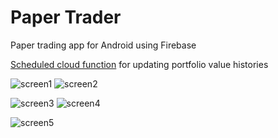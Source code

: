 # Paper Trader
Paper trading app for Android using Firebase

[Scheduled cloud function](https://github.com/tee0402/PaperTraderScheduled) for updating portfolio value histories

![screen1](https://user-images.githubusercontent.com/6325719/179727388-924115c8-ea8f-4d16-a7f6-e048ec2dfb49.png)
![screen2](https://user-images.githubusercontent.com/6325719/180117512-63385e08-8166-4578-9722-38e4750692c7.png)

![screen3](https://user-images.githubusercontent.com/6325719/179728033-d963ddfc-0c8c-41fb-a75d-f4f89921ab9a.png)
![screen4](https://user-images.githubusercontent.com/6325719/179728613-dbae0cf1-a1d5-4c1f-8846-6287ad5d36e4.png)

![screen5](https://user-images.githubusercontent.com/6325719/178892746-91bc00ad-cb5f-46f4-90ec-82bf652a8142.png)
